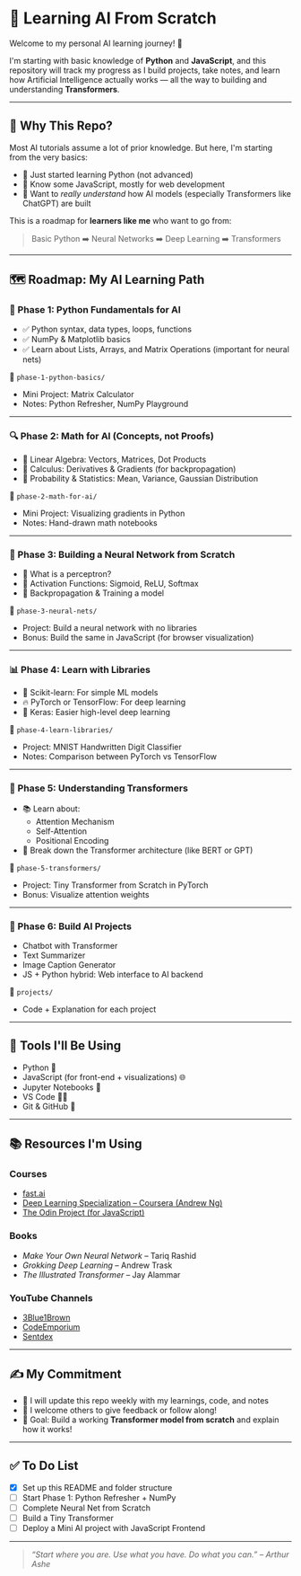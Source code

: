 # 🚀 Learning AI From Scratch

Welcome to my personal AI learning journey! 🎯

I'm starting with basic knowledge of **Python** and **JavaScript**, and this repository will track my progress as I build projects, take notes, and learn how Artificial Intelligence actually works — all the way to building and understanding **Transformers**.

---

## 🧠 Why This Repo?

Most AI tutorials assume a lot of prior knowledge. But here, I'm starting from the very basics:

- 📌 Just started learning Python (not advanced)
- 📌 Know some JavaScript, mostly for web development
- 🧱 Want to _really understand_ how AI models (especially Transformers like ChatGPT) are built

This is a roadmap for **learners like me** who want to go from:

> Basic Python ➡️ Neural Networks ➡️ Deep Learning ➡️ Transformers

---

## 🗺️ Roadmap: My AI Learning Path

### 🔰 Phase 1: Python Fundamentals for AI

- ✅ Python syntax, data types, loops, functions
- ✅ NumPy & Matplotlib basics
- ✅ Learn about Lists, Arrays, and Matrix Operations (important for neural nets)

📁 `phase-1-python-basics/`

- Mini Project: Matrix Calculator
- Notes: Python Refresher, NumPy Playground

---

### 🔍 Phase 2: Math for AI (Concepts, not Proofs)

- 🔢 Linear Algebra: Vectors, Matrices, Dot Products
- 📐 Calculus: Derivatives & Gradients (for backpropagation)
- 🧮 Probability & Statistics: Mean, Variance, Gaussian Distribution

📁 `phase-2-math-for-ai/`

- Mini Project: Visualizing gradients in Python
- Notes: Hand-drawn math notebooks

---

### 🧠 Phase 3: Building a Neural Network from Scratch

- 🎯 What is a perceptron?
- 🔁 Activation Functions: Sigmoid, ReLU, Softmax
- 🔄 Backpropagation & Training a model

📁 `phase-3-neural-nets/`

- Project: Build a neural network with no libraries
- Bonus: Build the same in JavaScript (for browser visualization)

---

### 📊 Phase 4: Learn with Libraries

- 🧪 Scikit-learn: For simple ML models
- 🔥 PyTorch or TensorFlow: For deep learning
- 🧠 Keras: Easier high-level deep learning

📁 `phase-4-learn-libraries/`

- Project: MNIST Handwritten Digit Classifier
- Notes: Comparison between PyTorch vs TensorFlow

---

### 🧬 Phase 5: Understanding Transformers

- 📚 Learn about:
  - Attention Mechanism
  - Self-Attention
  - Positional Encoding
- 🧱 Break down the Transformer architecture (like BERT or GPT)

📁 `phase-5-transformers/`

- Project: Tiny Transformer from Scratch in PyTorch
- Bonus: Visualize attention weights

---

### 🤖 Phase 6: Build AI Projects

- Chatbot with Transformer
- Text Summarizer
- Image Caption Generator
- JS + Python hybrid: Web interface to AI backend

📁 `projects/`

- Code + Explanation for each project

---

## 🔧 Tools I'll Be Using

- Python 🐍
- JavaScript (for front-end + visualizations) 🌐
- Jupyter Notebooks 📓
- VS Code 🧑‍💻
- Git & GitHub 💾

---

## 📚 Resources I'm Using

### Courses

- [fast.ai](https://course.fast.ai/)
- [Deep Learning Specialization – Coursera (Andrew Ng)](https://www.coursera.org/specializations/deep-learning)
- [The Odin Project (for JavaScript)](https://www.theodinproject.com/)

### Books

- _Make Your Own Neural Network_ – Tariq Rashid
- _Grokking Deep Learning_ – Andrew Trask
- _The Illustrated Transformer_ – Jay Alammar

### YouTube Channels

- [3Blue1Brown](https://www.youtube.com/c/3blue1brown)
- [CodeEmporium](https://www.youtube.com/c/CodeEmporium)
- [Sentdex](https://www.youtube.com/c/sentdex)

---

## ✍️ My Commitment

- 📅 I will update this repo weekly with my learnings, code, and notes
- 💬 I welcome others to give feedback or follow along!
- 🧠 Goal: Build a working **Transformer model from scratch** and explain how it works!

---

## ✅ To Do List

- [x] Set up this README and folder structure
- [ ] Start Phase 1: Python Refresher + NumPy
- [ ] Complete Neural Net from Scratch
- [ ] Build a Tiny Transformer
- [ ] Deploy a Mini AI project with JavaScript Frontend

---

> _“Start where you are. Use what you have. Do what you can.” – Arthur Ashe_
